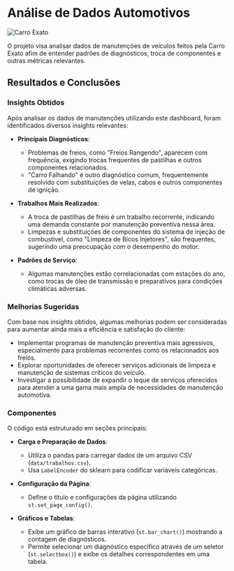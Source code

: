 # Análise de Dados Automotivos

![Carro Exato](https://github.com/68vinicius/Carro-Exato-Dashboard/assets/167829379/979a4ca6-2f06-4e32-9bcd-cb345648a351)

O projeto visa analisar dados de manutenções de veículos feitos pela Carro Exato afim de entender padrões de diagnósticos, troca de componentes e outras métricas relevantes.

## Resultados e Conclusões

### Insights Obtidos

Após analisar os dados de manutenções utilizando este dashboard, foram identificados diversos insights relevantes:

- **Principais Diagnósticos**:
  - Problemas de freios, como "Freios Rangendo", aparecem com frequência, exigindo trocas frequentes de pastilhas e outros componentes relacionados.
  - "Carro Falhando" é outro diagnóstico comum, frequentemente resolvido com substituições de velas, cabos e outros componentes de ignição.

- **Trabalhos Mais Realizados**:
  - A troca de pastilhas de freio é um trabalho recorrente, indicando uma demanda constante por manutenção preventiva nessa área.
  - Limpezas e substituições de componentes do sistema de injeção de combustível, como "Limpeza de Bicos Injetores", são frequentes, sugerindo uma preocupação com o desempenho do motor.

- **Padrões de Serviço**:
  - Algumas manutenções estão correlacionadas com estações do ano, como trocas de óleo de transmissão e preparativos para condições climáticas adversas.

### Melhorias Sugeridas

Com base nos insights obtidos, algumas melhorias podem ser consideradas para aumentar ainda mais a eficiência e satisfação do cliente:

- Implementar programas de manutenção preventiva mais agressivos, especialmente para problemas recorrentes como os relacionados aos freios.
- Explorar oportunidades de oferecer serviços adicionais de limpeza e manutenção de sistemas críticos do veículo.
- Investigar a possibilidade de expandir o leque de serviços oferecidos para atender a uma gama mais ampla de necessidades de manutenção automotiva.

### Componentes

O código está estruturado em seções principais:

- **Carga e Preparação de Dados**:
  - Utiliza o pandas para carregar dados de um arquivo CSV (`data/trabalhos.csv`).
  - Usa `LabelEncoder` do sklearn para codificar variáveis categóricas.

- **Configuração da Página**:
  - Define o título e configurações da página utilizando `st.set_page_config()`.

- **Gráficos e Tabelas**:
  - Exibe um gráfico de barras interativo (`st.bar_chart()`) mostrando a contagem de diagnósticos.
  - Permite selecionar um diagnóstico específico através de um seletor (`st.selectbox()`) e exibe os detalhes correspondentes em uma tabela.
